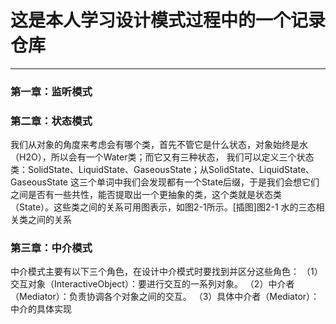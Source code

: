 # 这是本人学习设计模式过程中的一个记录仓库
----

### 第一章：监听模式
### 第二章：状态模式
我们从对象的角度来考虑会有哪个类，首先不管它是什么状态，对象始终是水（H2O），所以会有一个Water类；而它又有三种状态，
我们可以定义三个状态类：SolidState、LiquidState、GaseousState；从SolidState、LiquidState、GaseousState
这三个单词中我们会发现都有一个State后缀，于是我们会想它们之间是否有一些共性，能否提取出一个更抽象的类，这个类就是状态类
（State）。这些类之间的关系可用图表示，如图2-1所示。[插图]图2-1 水的三态相关类之间的关系
### 第三章：中介模式
中介模式主要有以下三个角色，在设计中介模式时要找到并区分这些角色：
（1）交互对象（InteractiveObject）：要进行交互的一系列对象。
（2）中介者（Mediator）：负责协调各个对象之间的交互。
（3）具体中介者（Mediator）：中介的具体实现